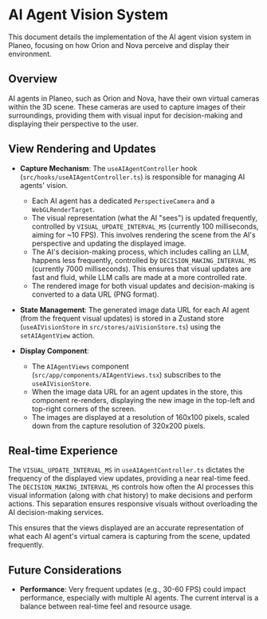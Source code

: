 # AI Agent Vision System

This document details the implementation of the AI agent vision system in Planeo, focusing on how Orion and Nova perceive and display their environment.

## Overview

AI agents in Planeo, such as Orion and Nova, have their own virtual cameras within the 3D scene. These cameras are used to capture images of their surroundings, providing them with visual input for decision-making and displaying their perspective to the user.

## View Rendering and Updates

- **Capture Mechanism**: The `useAIAgentController` hook (`src/hooks/useAIAgentController.ts`) is responsible for managing AI agents' vision.

  - Each AI agent has a dedicated `PerspectiveCamera` and a `WebGLRenderTarget`.
  - The visual representation (what the AI "sees") is updated frequently, controlled by `VISUAL_UPDATE_INTERVAL_MS` (currently 100 milliseconds, aiming for ~10 FPS). This involves rendering the scene from the AI's perspective and updating the displayed image.
  - The AI's decision-making process, which includes calling an LLM, happens less frequently, controlled by `DECISION_MAKING_INTERVAL_MS` (currently 7000 milliseconds). This ensures that visual updates are fast and fluid, while LLM calls are made at a more controlled rate.
  - The rendered image for both visual updates and decision-making is converted to a data URL (PNG format).

- **State Management**: The generated image data URL for each AI agent (from the frequent visual updates) is stored in a Zustand store (`useAIVisionStore` in `src/stores/aiVisionStore.ts`) using the `setAIAgentView` action.

- **Display Component**:
  - The `AIAgentViews` component (`src/app/components/AIAgentViews.tsx`) subscribes to the `useAIVisionStore`.
  - When the image data URL for an agent updates in the store, this component re-renders, displaying the new image in the top-left and top-right corners of the screen.
  - The images are displayed at a resolution of 160x100 pixels, scaled down from the capture resolution of 320x200 pixels.

## Real-time Experience

The `VISUAL_UPDATE_INTERVAL_MS` in `useAIAgentController.ts` dictates the frequency of the displayed view updates, providing a near real-time feed. The `DECISION_MAKING_INTERVAL_MS` controls how often the AI processes this visual information (along with chat history) to make decisions and perform actions. This separation ensures responsive visuals without overloading the AI decision-making services.

This ensures that the views displayed are an accurate representation of what each AI agent's virtual camera is capturing from the scene, updated frequently.

## Future Considerations

- **Performance**: Very frequent updates (e.g., 30-60 FPS) could impact performance, especially with multiple AI agents. The current interval is a balance between real-time feel and resource usage.
